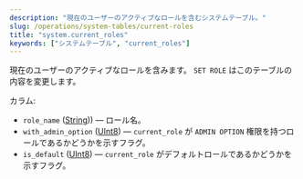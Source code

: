 ```yaml
---
description: "現在のユーザーのアクティブなロールを含むシステムテーブル。"
slug: /operations/system-tables/current-roles
title: "system.current_roles"
keywords: ["システムテーブル", "current_roles"]
---
```


現在のユーザーのアクティブなロールを含みます。 `SET ROLE` はこのテーブルの内容を変更します。

カラム:

 - `role_name` ([String](../../sql-reference/data-types/string.md))) — ロール名。
 - `with_admin_option` ([UInt8](../../sql-reference/data-types/int-uint.md#uint-ranges)) — `current_role` が `ADMIN OPTION` 権限を持つロールであるかどうかを示すフラグ。
 - `is_default` ([UInt8](../../sql-reference/data-types/int-uint.md#uint-ranges)) — `current_role` がデフォルトロールであるかどうかを示すフラグ。
